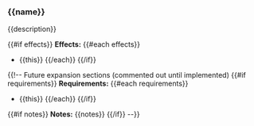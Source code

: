 ### {{name}}

{{description}}

{{#if effects}}
**Effects:**
{{#each effects}}
- {{this}}
{{/each}}
{{/if}}

{{!-- Future expansion sections (commented out until implemented)
{{#if requirements}}
**Requirements:**
{{#each requirements}}
- {{this}}
{{/each}}
{{/if}}

{{#if notes}}
**Notes:** {{notes}}
{{/if}}
--}} 